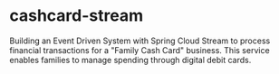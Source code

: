 # cashcard-stream
Building an Event Driven System with Spring Cloud Stream to process financial transactions for a "Family Cash Card" business. This service enables families to manage spending through digital debit cards.
